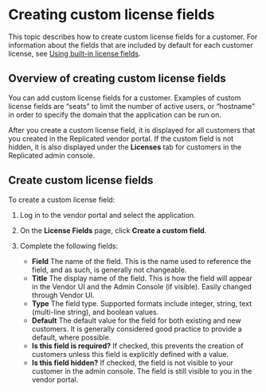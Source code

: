 # Creating custom license fields

This topic describes how to create custom license fields for a customer. For information about the fields that are included by default for each customer license, see [Using built-in license fields](licenses-using-builtin-fields).

## Overview of creating custom license fields

You can add custom license fields for a customer. Examples of custom license fields are “seats” to limit the number of active users, or “hostname” in order to specify the domain that the application can be run on.

After you create a custom license field, it is displayed for all customers that you created in the Replicated vendor portal.
If the custom field is not hidden, it is also displayed under the **Licenses** tab for customers in the Replicated admin console.

## Create custom license fields

To create a custom license field:

1. Log in to the vendor portal and select the application.

1. On the **License Fields** page, click **Create a custom field**.

1. Complete the following fields:
   * **Field** The name of the field.
This is the name used to reference the field, and as such, is generally not changeable.
   * **Title** The display name of the field.
This is how the field will appear in the Vendor UI and the Admin Console (if visible). Easily changed through Vendor UI.
   * **Type** The field type. Supported formats include integer, string, text (multi-line string), and boolean values.
   * **Default** The default value for the field for both existing and new customers.
It is generally considered good practice to provide a default, where possible.
   * **Is this field is required?** If checked, this prevents the creation of customers unless this field is explicitly defined with a value.
   * **Is this field hidden?** If checked, the field is not visible to your customer in the admin console. The field is still visible to you in the vendor portal.
